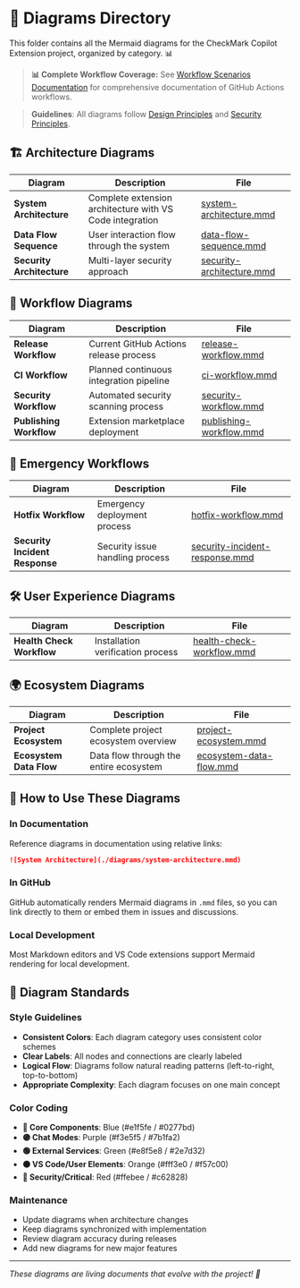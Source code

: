 # 🎨 Diagrams Directory

This folder contains all the Mermaid diagrams for the CheckMark Copilot Extension project, organized by category. 📊

> **📊 Complete Workflow Coverage:** See [Workflow Scenarios Documentation](../workflow-scenarios.md) for comprehensive documentation of GitHub Actions workflows.

> **Guidelines**: All diagrams follow [Design Principles](../../.github/instructions/design-principles.instructions.md) and [Security Principles](../../.github/instructions/security-principles.instructions.md).

## 🏗️ Architecture Diagrams

| Diagram | Description | File |
| - | - | - |
| **System Architecture** | Complete extension architecture with VS Code integration | [system-architecture.mmd](./system-architecture.mmd) |
| **Data Flow Sequence** | User interaction flow through the system | [data-flow-sequence.mmd](./data-flow-sequence.mmd) |
| **Security Architecture** | Multi-layer security approach | [security-architecture.mmd](./security-architecture.mmd) |

## 🚀 Workflow Diagrams

| Diagram | Description | File |
| - | - | - |
| **Release Workflow** | Current GitHub Actions release process | [release-workflow.mmd](./release-workflow.mmd) |
| **CI Workflow** | Planned continuous integration pipeline | [ci-workflow.mmd](./ci-workflow.mmd) |
| **Security Workflow** | Automated security scanning process | [security-workflow.mmd](./security-workflow.mmd) |
| **Publishing Workflow** | Extension marketplace deployment | [publishing-workflow.mmd](./publishing-workflow.mmd) |

## 🚨 Emergency Workflows

| Diagram | Description | File |
| - | - | - |
| **Hotfix Workflow** | Emergency deployment process | [hotfix-workflow.mmd](./hotfix-workflow.mmd) |
| **Security Incident Response** | Security issue handling process | [security-incident-response.mmd](./security-incident-response.mmd) |

## 🛠️ User Experience Diagrams

| Diagram | Description | File |
| - | - | - |
| **Health Check Workflow** | Installation verification process | [health-check-workflow.mmd](./health-check-workflow.mmd) |

## 🌍 Ecosystem Diagrams

| Diagram | Description | File |
| - | - | - |
| **Project Ecosystem** | Complete project ecosystem overview | [project-ecosystem.mmd](./project-ecosystem.mmd) |
| **Ecosystem Data Flow** | Data flow through the entire ecosystem | [ecosystem-data-flow.mmd](./ecosystem-data-flow.mmd) |

## 📝 How to Use These Diagrams

### In Documentation

Reference diagrams in documentation using relative links:

```markdown
![System Architecture](./diagrams/system-architecture.mmd)
```

### In GitHub

GitHub automatically renders Mermaid diagrams in `.mmd` files, so you can link directly to them or embed them in issues and discussions.

### Local Development

Most Markdown editors and VS Code extensions support Mermaid rendering for local development.

## 🎯 Diagram Standards

### Style Guidelines

- **Consistent Colors**: Each diagram category uses consistent color schemes
- **Clear Labels**: All nodes and connections are clearly labeled
- **Logical Flow**: Diagrams follow natural reading patterns (left-to-right, top-to-bottom)
- **Appropriate Complexity**: Each diagram focuses on one main concept

### Color Coding

- **🔵 Core Components**: Blue (#e1f5fe / #0277bd)
- **🟣 Chat Modes**: Purple (#f3e5f5 / #7b1fa2)
- **🟢 External Services**: Green (#e8f5e8 / #2e7d32)
- **🟠 VS Code/User Elements**: Orange (#fff3e0 / #f57c00)
- **🔴 Security/Critical**: Red (#ffebee / #c62828)

### Maintenance

- Update diagrams when architecture changes
- Keep diagrams synchronized with implementation
- Review diagram accuracy during releases
- Add new diagrams for new major features

---

_These diagrams are living documents that evolve with the project! 🚀_
